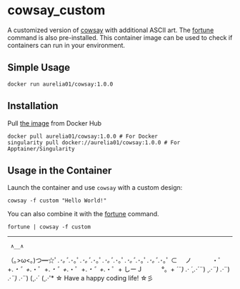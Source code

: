 # cowsay_custom
A customized version of [cowsay](https://en.wikipedia.org/wiki/Cowsay) with additional ASCII art.
The [fortune](https://en.wikipedia.org/wiki/Fortune_(Unix)) command is also pre-installed.
This container image can be used to check if containers can run in your environment.

## Simple Usage
```
docker run aurelia01/cowsay:1.0.0
```

## Installation

Pull [the image](https://hub.docker.com/r/aurelia01/cowsay) from Docker Hub
```
docker pull aurelia01/cowsay:1.0.0 # For Docker
singularity pull docker://aurelia01/cowsay:1.0.0 # For Apptainer/Singularity
```

## Usage in the Container
Launch the container and use `cowsay` with a custom design:
```
cowsay -f custom "Hello World!"
```

You can also combine it with the [fortune](https://en.wikipedia.org/wiki/Fortune_(Unix)) command.
```
fortune | cowsay -f custom
```

---

     ∧__∧
  （｡>ω<｡)つ━☆ﾟ.*･｡ﾟ.*･｡ﾟ.*･｡ﾟ.*･｡ﾟ.*･｡ﾟ.*･｡ﾟ.*･｡ﾟ.*･｡ﾟ.*･｡ﾟ.*･｡ﾟ
⊂　   ノ 　　　・゜+.*・゜+.*・゜+.*・゜+.*・゜+.*・゜+.*・゜+
 しーＪ　　　°。+ *´¨) .· ´¸.·*´¨) ¸.·*¨) .·*¨) .·*¨) .·*¨)
                       (¸.·´ (¸.·'* ☆ Have a happy coding life! ☆彡